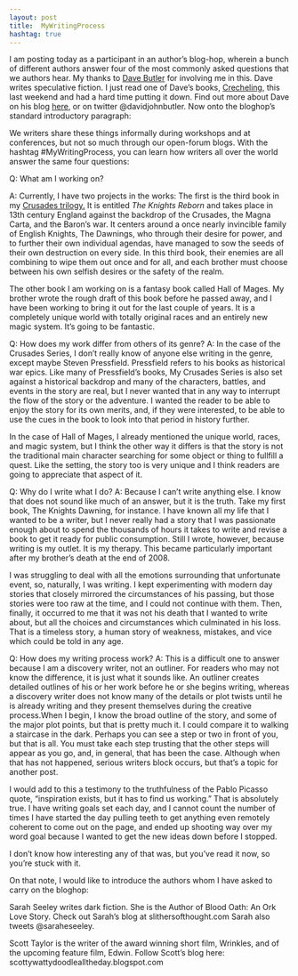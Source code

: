 ```yaml
---
layout: post
title:  MyWritingProcess
hashtag: true
---
```

I am posting today as a participant in an author’s blog-hop, wherein a bunch of different authors answer four of the most commonly asked questions that we authors hear. My thanks to <a href='http://davidjohnbutler.com'>Dave Butler</a> for involving me in this. Dave writes speculative fiction. I just read one of Dave’s books, <a href='https://www.amazon.com/Crecheling-Buza-System-Book-1-ebook/dp/B00TZ7TEP6/ref=sr_1_1?keywords=crecheling&qid=1636745996&sr=8-1'>Crecheling</a>, this last weekend and had a hard time putting it down. Find out more about Dave on his blog <a href='http://davidjohnbutler.com/dave-butler-writes/'>here</a>, or on twitter @davidjohnbutler. Now onto the bloghop’s standard introductory paragraph:

We writers share these things informally during workshops and at conferences, but not so much through our open-forum blogs. With the hashtag #MyWritingProcess, you can learn how writers all over the world answer the same four questions:

Q: What am I working on?
<!--more-->
A: Currently, I have two projects in the works: The first is the third book in my <a href='{{site.baseurl}}/shop/'>Crusades trilogy.</a> It is entitled _The Knights Reborn_ and takes place in 13th century England against the backdrop of the Crusades, the Magna Carta, and the Baron’s war. It centers around a once nearly invincible family of English Knights, The Dawnings, who through their desire for power, and to further their own individual agendas, have managed to sow the seeds of their own destruction on every side. In this third book, their enemies are all combining to wipe them out once and for all, and each brother must choose between his own selfish desires or the safety of the realm.

The other book I am working on is a fantasy book called Hall of Mages. My brother wrote the rough draft of this book before he passed away, and I have been working to bring it out for the last couple of years. It is a completely unique world with totally original races and an entirely new magic system. It’s going to be fantastic.

Q: How does my work differ from others of its genre?
A: In the case of the Crusades Series, I don’t really know of anyone else writing in the genre, except maybe Steven Pressfield. Pressfield refers to his books as historical war epics. Like many of Pressfield’s books, My Crusades Series is also set against a historical backdrop and many of the characters, battles, and events in the story are real, but I never wanted that in any way to interrupt the flow of the story or the adventure. I wanted the reader to be able to enjoy the story for its own merits, and, if they were interested, to be able to use the cues in the book to look into that period in history further.

In the case of Hall of Mages, I already mentioned the unique world, races, and magic system, but I think the other way it differs is that the story is not the traditional main character searching for some object or thing to fullfill a quest. Like the setting, the story too is very unique and I think readers are going to appreciate that aspect of it.

Q: Why do I write what I do?
A: Because I can’t write anything else. I know that does not sound like much of an answer, but it is the truth. Take my first book, The Knights Dawning, for instance. I have known all my life that I wanted to be a writer, but I never really had a story that I was passionate enough about to spend the thousands of hours it takes to write and revise a book to get it ready for public consumption. Still I wrote, however, because writing is my outlet. It is my therapy. This became particularly important after my brother’s death at the end of 2008.

I was struggling to deal with all the emotions surrounding that unfortunate event, so, naturally, I was writing. I kept experimenting with modern day stories that closely mirrored the circumstances of his passing, but those stories were too raw at the time, and I could not continue with them. Then, finally, it occurred to me that it was not his death that I wanted to write about, but all the choices and circumstances which culminated in his loss. That is a timeless story, a human story of weakness, mistakes, and vice which could be told in any age.

Q: How does my writing process work?
A: This is a difficult one to answer because I am a discovery writer, not an outliner. For readers who may not know the difference, it is just what it sounds like. An outliner creates detailed outlines of his or her work before he or she begins writing, whereas a discovery writer does not know many of the details or plot twists until he is already writing and they present themselves during the creative process.When I begin, I know the broad outline of the story, and some of the major plot points, but that is pretty much it. I could compare it to walking a staircase in the dark. Perhaps you can see a step or two in front of you, but that is all. You must take each step trusting that the other steps will appear as you go, and, in general, that has been the case. Although when that has not happened, serious writers block occurs, but that’s a topic for another post.

I would add to this a testimony to the truthfulness of the Pablo Picasso quote, “inspiration exists, but it has to find us working.” That is absolutely true. I have writing goals set each day, and I cannot count the number of times I have started the day pulling teeth to get anything even remotely coherent to come out on the page, and ended up shooting way over my word goal because I wanted to get the new ideas down before I stopped.

I don’t know how interesting any of that was, but you’ve read it now, so you’re stuck with it.

On that note, I would like to introduce the authors whom I have asked to carry on the bloghop:

Sarah Seeley writes dark fiction. She is the Author of Blood Oath: An Ork Love Story. Check out Sarah’s blog at slithersofthought.com Sarah also tweets @saraheseeley.

Scott Taylor is the writer of the award winning short film, Wrinkles, and of the upcoming feature film, Edwin. Follow Scott’s blog here: scottywattydoodlealltheday.blogspot.com

